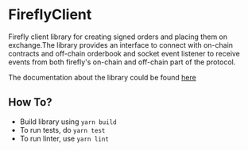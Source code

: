 # FireflyClient
Firefly client library for creating signed orders and placing them on exchange.The library provides an interface to connect with on-chain contracts and off-chain orderbook and socket event listener to receive events from both firefly's on-chain and off-chain part of the protocol. 

The documentation about the library could be found [here](http://www.docs.firefly.exchange.s3-website-us-east-1.amazonaws.com/)

## How To?
- Build library using `yarn build`
- To run tests, do `yarn test`
- To run linter, use `yarn lint`
